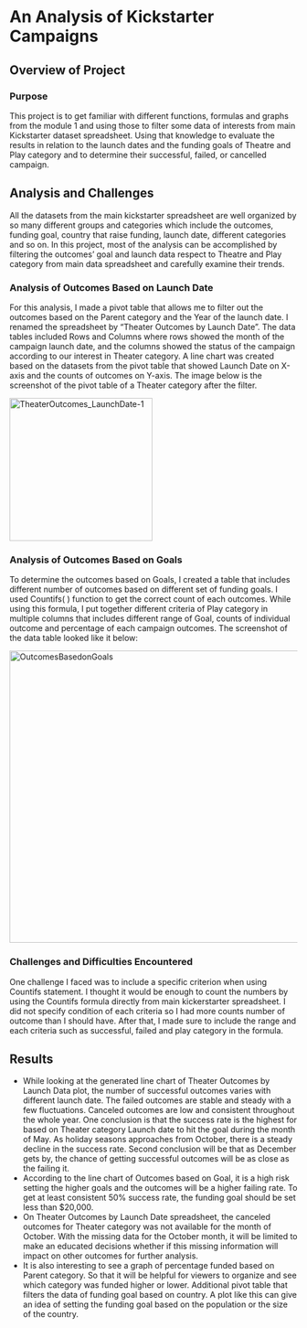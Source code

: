 # An Analysis of Kickstarter Campaigns

## Overview of Project

### Purpose

This project is to get familiar with different functions, formulas and graphs from the module 1 and using those to filter some data of interests from main Kickstarter dataset spreadsheet. Using that knowledge to evaluate the results in relation to the launch dates and the funding goals of Theatre and Play category and to determine their successful, failed, or cancelled campaign. 

## Analysis and Challenges
All the datasets from the main kickstarter spreadsheet are well organized by so many different groups and categories which include the outcomes, funding goal, country that raise funding, launch date, different categories and so on. In this project, most of the analysis can be accomplished by filtering the outcomes’ goal and launch data respect to Theatre and Play category from main data spreadsheet and carefully examine their trends. 

### Analysis of Outcomes Based on Launch Date 
For this analysis, I made a pivot table that allows me to filter out the outcomes based on the Parent category and the Year of the launch date. I renamed the spreadsheet by “Theater Outcomes by Launch Date”. The data tables included Rows and Columns where rows showed the month of the campaign launch date, and the columns showed the status of the campaign according to our interest in Theater category. A line chart was created based on the datasets from the pivot table that showed Launch Date on X-axis and the counts of outcomes on Y-axis. The image below is the screenshot of the pivot table of a Theater category after the filter.

<img width="250" alt="TheaterOutcomes_LaunchDate-1" src="https://user-images.githubusercontent.com/92502292/139186231-fe432be6-a06e-4d75-b397-af8d8d17c871.PNG">

### Analysis of Outcomes Based on Goals
To determine the outcomes based on Goals, I created a table that includes different number of outcomes based on different set of funding goals. I used Countifs( ) function to get the correct count of each outcomes. While using this formula, I put together different criteria of Play category in multiple columns that includes different range of Goal, counts of individual outcome and percentage of each campaign outcomes. The screenshot of the data table looked like it below:

<img width="511" alt="OutcomesBasedonGoals" src="https://user-images.githubusercontent.com/92502292/139186378-36e733f9-fcd4-4921-86ef-58306ebc93e1.PNG"> 

### Challenges and Difficulties Encountered

One challenge I faced was to include a specific criterion when using Countifs statement. I thought it would be enough to count the numbers by using the Countifs formula directly from main kickerstarter spreadsheet. I did not specify condition of each criteria so I had more counts number of outcome than I should have. After that, I made sure to include the range and each criteria such as successful, failed and play category in the formula. 

## Results

- While looking at the generated line chart of Theater Outcomes by Launch Data plot, the number of successful outcomes varies with different launch date. The failed outcomes are stable and steady with a few fluctuations.  Canceled outcomes are low and consistent throughout the whole year. One conclusion is that the success rate is the highest for based on Theater category Launch date to hit the goal during the month of May. As holiday seasons approaches from October, there is a steady decline in the success rate. Second conclusion will be that as December gets by, the chance of getting successful outcomes will be as close as the failing it. 
- According to the line chart of Outcomes based on Goal, it is a high risk setting the higher goals and the outcomes will be a higher failing rate. To get at least consistent 50% success rate, the funding goal should be set less than $20,000. 
- On Theater Outcomes by Launch Date spreadsheet, the canceled outcomes for Theater category was not available for the month of October. With the missing data for the October month, it will be limited to make an educated decisions whether if this missing information will impact on other outcomes for further analysis. 
- It is also interesting to see a graph of percentage funded based on Parent category. So that it will be helpful for viewers to organize and see which category was funded higher or lower. Additional pivot table that filters the data of funding goal based on country. A plot like this can give an idea of setting the funding goal based on the population or the size of the country. 
